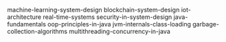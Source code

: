 machine-learning-system-design
blockchain-system-design
iot-architecture
real-time-systems
security-in-system-design
java-fundamentals
oop-principles-in-java
jvm-internals-class-loading
garbage-collection-algorithms
multithreading-concurrency-in-java